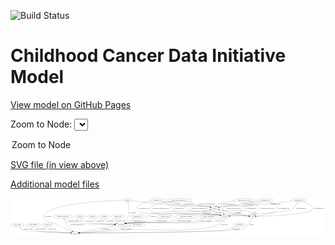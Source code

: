 <link rel='stylesheet' href="assets/style.css">
<link rel='stylesheet' href="https://unpkg.com/leaflet@1.5.1/dist/leaflet.css" integrity="sha512-xwE/Az9zrjBIphAcBb3F6JVqxf46+CDLwfLMHloNu6KEQCAWi6HcDUbeOfBIptF7tcCzusKFjFw2yuvEpDL9wQ==" crossorigin="">
<script type="text/javascript" src="https://code.jquery.com/jquery-3.2.1.min.js"></script>
<script type="text/javascript"  src="https://unpkg.com/leaflet@1.5.1/dist/leaflet.js"></script>
<script type="text/javascript" src="assets/actions.js"></script>

![Build Status](https://github.com/CBIIT/ccdi-model/actions/workflows/model-test-and-deploy.yml/badge.svg)

# Childhood Cancer Data Initiative Model

[View model on GitHub Pages](https://cbiit.github.io/ccdi-model/)



Zoom to Node: <select id="node_select">
  <option value="">Zoom to Node</option>
</select>
<div id="model"></div>

<p>
<a href="./model-desc/ccdi-model.svg">SVG file (in view above)</a>
<p>
<a href="./model-desc">Additional model files</a>
<div id='graph' style='display:off;'>
<svg width="3331pt" height="392pt"
 viewBox="0.00 0.00 3331.19 392.00" xmlns="http://www.w3.org/2000/svg" xmlns:xlink="http://www.w3.org/1999/xlink">
<g id="graph0" class="graph" transform="scale(1 1) rotate(0) translate(4 388)">
<title>Perl</title>
<polygon fill="#ffffff" stroke="transparent" points="-4,4 -4,-388 3327.1938,-388 3327.1938,4 -4,4"/>
<!-- sample -->
<g id="node1" class="node">
<title>sample</title>
<ellipse fill="none" stroke="#000000" cx="2153.1938" cy="-279" rx="44.393" ry="18"/>
<text text-anchor="middle" x="2153.1938" y="-275.3" font-family="Times,serif" font-size="14.00" fill="#000000">sample</text>
</g>
<!-- pdx -->
<g id="node15" class="node">
<title>pdx</title>
<ellipse fill="none" stroke="#000000" cx="2555.1938" cy="-192" rx="27.8951" ry="18"/>
<text text-anchor="middle" x="2555.1938" y="-188.3" font-family="Times,serif" font-size="14.00" fill="#000000">pdx</text>
</g>
<!-- sample&#45;&gt;pdx -->
<g id="edge32" class="edge">
<title>sample&#45;&gt;pdx</title>
<path fill="none" stroke="#000000" d="M2191.1663,-269.5222C2202.7174,-266.7042 2215.4598,-263.6606 2227.1938,-261 2332.6095,-237.0974 2457.7367,-211.554 2518.469,-199.3356"/>
<polygon fill="#000000" stroke="#000000" points="2519.2315,-202.7524 2528.3465,-197.3517 2517.853,-195.8895 2519.2315,-202.7524"/>
<text text-anchor="middle" x="2407.6938" y="-231.8" font-family="Times,serif" font-size="14.00" fill="#000000">of_sample</text>
</g>
<!-- participant -->
<g id="node19" class="node">
<title>participant</title>
<ellipse fill="none" stroke="#000000" cx="1166.1938" cy="-105" rx="62.2891" ry="18"/>
<text text-anchor="middle" x="1166.1938" y="-101.3" font-family="Times,serif" font-size="14.00" fill="#000000">participant</text>
</g>
<!-- sample&#45;&gt;participant -->
<g id="edge31" class="edge">
<title>sample&#45;&gt;participant</title>
<path fill="none" stroke="#000000" d="M2121.9401,-266.0899C2116.1232,-264.0985 2110.0363,-262.2814 2104.1938,-261 1965.2659,-230.5297 1592.627,-275.1462 1466.1938,-210 1430.5816,-191.6504 1443.5728,-159.7952 1408.1938,-141 1340.7063,-105.147 1312.4253,-136.4245 1237.1938,-123 1232.0827,-122.088 1226.7959,-121.009 1221.5196,-119.8396"/>
<polygon fill="#000000" stroke="#000000" points="1221.967,-116.3504 1211.4346,-117.4992 1220.3845,-123.1692 1221.967,-116.3504"/>
<text text-anchor="middle" x="1502.6938" y="-188.3" font-family="Times,serif" font-size="14.00" fill="#000000">of_sample</text>
</g>
<!-- cell_line -->
<g id="node23" class="node">
<title>cell_line</title>
<ellipse fill="none" stroke="#000000" cx="2257.1938" cy="-192" rx="49.2915" ry="18"/>
<text text-anchor="middle" x="2257.1938" y="-188.3" font-family="Times,serif" font-size="14.00" fill="#000000">cell_line</text>
</g>
<!-- sample&#45;&gt;cell_line -->
<g id="edge30" class="edge">
<title>sample&#45;&gt;cell_line</title>
<path fill="none" stroke="#000000" d="M2152.1707,-260.6401C2152.5348,-250.0133 2154.7392,-237.0025 2162.1938,-228 2165.7126,-223.7505 2188.4867,-215.0549 2210.8527,-207.2745"/>
<polygon fill="#000000" stroke="#000000" points="2212.0343,-210.5694 2220.3558,-204.0117 2209.7612,-203.9488 2212.0343,-210.5694"/>
<text text-anchor="middle" x="2198.6938" y="-231.8" font-family="Times,serif" font-size="14.00" fill="#000000">of_sample</text>
</g>
<!-- follow_up -->
<g id="node2" class="node">
<title>follow_up</title>
<ellipse fill="none" stroke="#000000" cx="733.1938" cy="-192" rx="55.4913" ry="18"/>
<text text-anchor="middle" x="733.1938" y="-188.3" font-family="Times,serif" font-size="14.00" fill="#000000">follow_up</text>
</g>
<!-- follow_up&#45;&gt;participant -->
<g id="edge14" class="edge">
<title>follow_up&#45;&gt;participant</title>
<path fill="none" stroke="#000000" d="M748.1302,-174.6703C759.2757,-163.013 775.5675,-148.4596 793.1938,-141 845.6726,-118.7903 1000.9956,-110.1192 1093.8339,-106.8578"/>
<polygon fill="#000000" stroke="#000000" points="1094.1268,-110.35 1104.0025,-106.5134 1093.8898,-103.354 1094.1268,-110.35"/>
<text text-anchor="middle" x="838.1938" y="-144.8" font-family="Times,serif" font-size="14.00" fill="#000000">of_follow_up</text>
</g>
<!-- study_admin -->
<g id="node3" class="node">
<title>study_admin</title>
<ellipse fill="none" stroke="#000000" cx="70.1938" cy="-105" rx="70.3881" ry="18"/>
<text text-anchor="middle" x="70.1938" y="-101.3" font-family="Times,serif" font-size="14.00" fill="#000000">study_admin</text>
</g>
<!-- study -->
<g id="node11" class="node">
<title>study</title>
<ellipse fill="none" stroke="#000000" cx="677.1938" cy="-18" rx="36.2938" ry="18"/>
<text text-anchor="middle" x="677.1938" y="-14.3" font-family="Times,serif" font-size="14.00" fill="#000000">study</text>
</g>
<!-- study_admin&#45;&gt;study -->
<g id="edge28" class="edge">
<title>study_admin&#45;&gt;study</title>
<path fill="none" stroke="#000000" d="M84.3654,-87.2578C94.8344,-75.5687 110.1764,-61.1473 127.1938,-54 172.9501,-34.7822 505.7286,-23.0704 630.2956,-19.3195"/>
<polygon fill="#000000" stroke="#000000" points="630.753,-22.8076 640.6445,-19.0119 630.5449,-15.8107 630.753,-22.8076"/>
<text text-anchor="middle" x="183.6938" y="-57.8" font-family="Times,serif" font-size="14.00" fill="#000000">of_study_admin</text>
</g>
<!-- diagnosis -->
<g id="node4" class="node">
<title>diagnosis</title>
<ellipse fill="none" stroke="#000000" cx="861.1938" cy="-192" rx="54.6905" ry="18"/>
<text text-anchor="middle" x="861.1938" y="-188.3" font-family="Times,serif" font-size="14.00" fill="#000000">diagnosis</text>
</g>
<!-- diagnosis&#45;&gt;participant -->
<g id="edge41" class="edge">
<title>diagnosis&#45;&gt;participant</title>
<path fill="none" stroke="#000000" d="M871.9239,-173.8952C879.677,-162.5156 891.2217,-148.5969 905.1938,-141 936.9017,-123.7598 1028.6961,-114.0948 1094.4492,-109.2169"/>
<polygon fill="#000000" stroke="#000000" points="1095.0424,-112.6834 1104.7654,-108.4747 1094.54,-105.7014 1095.0424,-112.6834"/>
<text text-anchor="middle" x="949.6938" y="-144.8" font-family="Times,serif" font-size="14.00" fill="#000000">of_diagnosis</text>
</g>
<!-- exposure -->
<g id="node5" class="node">
<title>exposure</title>
<ellipse fill="none" stroke="#000000" cx="987.1938" cy="-192" rx="53.0913" ry="18"/>
<text text-anchor="middle" x="987.1938" y="-188.3" font-family="Times,serif" font-size="14.00" fill="#000000">exposure</text>
</g>
<!-- exposure&#45;&gt;participant -->
<g id="edge1" class="edge">
<title>exposure&#45;&gt;participant</title>
<path fill="none" stroke="#000000" d="M990.2815,-173.9376C993.103,-162.8715 998.3975,-149.2866 1008.1938,-141 1022.1336,-129.2083 1062.5547,-120.1194 1099.0206,-114.0238"/>
<polygon fill="#000000" stroke="#000000" points="1099.8614,-117.4334 1109.1757,-112.3841 1098.7456,-110.5229 1099.8614,-117.4334"/>
<text text-anchor="middle" x="1051.6938" y="-144.8" font-family="Times,serif" font-size="14.00" fill="#000000">of_exposure</text>
</g>
<!-- single_cell_sequencing_file -->
<g id="node6" class="node">
<title>single_cell_sequencing_file</title>
<ellipse fill="none" stroke="#000000" cx="1779.1938" cy="-366" rx="137.5759" ry="18"/>
<text text-anchor="middle" x="1779.1938" y="-362.3" font-family="Times,serif" font-size="14.00" fill="#000000">single_cell_sequencing_file</text>
</g>
<!-- single_cell_sequencing_file&#45;&gt;sample -->
<g id="edge34" class="edge">
<title>single_cell_sequencing_file&#45;&gt;sample</title>
<path fill="none" stroke="#000000" d="M1868.2782,-352.1798C1891.901,-346.8525 1916.9969,-339.6439 1939.1938,-330 1950.0478,-325.2842 1950.1432,-319.235 1961.1938,-315 2017.3048,-293.4961 2036.5155,-309.9507 2095.1938,-297 2099.8396,-295.9746 2104.6497,-294.7515 2109.4218,-293.4321"/>
<polygon fill="#000000" stroke="#000000" points="2110.4722,-296.7717 2119.0991,-290.6214 2108.5197,-290.0495 2110.4722,-296.7717"/>
<text text-anchor="middle" x="2069.6938" y="-318.8" font-family="Times,serif" font-size="14.00" fill="#000000">of_single_cell_sequencing_file</text>
</g>
<!-- single_cell_sequencing_file&#45;&gt;pdx -->
<g id="edge33" class="edge">
<title>single_cell_sequencing_file&#45;&gt;pdx</title>
<path fill="none" stroke="#000000" d="M1713.404,-350.1229C1691.5227,-341.7755 1675.7678,-330.0981 1689.1938,-315 1711.9431,-289.4174 1810.9184,-310.9229 1842.1938,-297 1864.3475,-287.1378 1860.7445,-270.1695 1883.1938,-261 1950.567,-233.4812 2137.7871,-250.329 2210.1938,-243 2217.8275,-242.2273 2429.7875,-210.6863 2517.6231,-197.6001"/>
<polygon fill="#000000" stroke="#000000" points="2518.3224,-201.0346 2527.6974,-196.099 2517.2907,-194.1111 2518.3224,-201.0346"/>
<text text-anchor="middle" x="1991.6938" y="-275.3" font-family="Times,serif" font-size="14.00" fill="#000000">of_single_cell_sequencing_file</text>
</g>
<!-- single_cell_sequencing_file&#45;&gt;cell_line -->
<g id="edge35" class="edge">
<title>single_cell_sequencing_file&#45;&gt;cell_line</title>
<path fill="none" stroke="#000000" d="M1692.8253,-351.8794C1608.4644,-337.2096 1490.7934,-314.0573 1477.1938,-297 1467.2193,-284.4896 1466.7331,-273.1068 1477.1938,-261 1543.2723,-184.523 1601.5413,-237.1761 1702.1938,-228 1922.3146,-207.9324 1981.2927,-247.0815 2199.1938,-210 2203.3448,-209.2936 2207.6122,-208.3695 2211.8588,-207.3129"/>
<polygon fill="#000000" stroke="#000000" points="2212.9333,-210.6479 2221.6647,-204.6468 2211.0967,-203.8931 2212.9333,-210.6479"/>
<text text-anchor="middle" x="1585.6938" y="-275.3" font-family="Times,serif" font-size="14.00" fill="#000000">of_single_cell_sequencing_file</text>
</g>
<!-- pathology_file -->
<g id="node7" class="node">
<title>pathology_file</title>
<ellipse fill="none" stroke="#000000" cx="1547.1938" cy="-366" rx="76.0865" ry="18"/>
<text text-anchor="middle" x="1547.1938" y="-362.3" font-family="Times,serif" font-size="14.00" fill="#000000">pathology_file</text>
</g>
<!-- pathology_file&#45;&gt;sample -->
<g id="edge5" class="edge">
<title>pathology_file&#45;&gt;sample</title>
<path fill="none" stroke="#000000" d="M1602.3717,-353.4953C1612.2696,-351.4866 1622.5138,-349.5589 1632.1938,-348 1703.7154,-336.4821 1727.176,-357.5067 1794.1938,-330 1804.1469,-325.9148 1803.1476,-318.8506 1813.1938,-315 1871.8285,-292.526 2033.4405,-308.386 2095.1938,-297 2099.9957,-296.1146 2104.9584,-294.9605 2109.8665,-293.6638"/>
<polygon fill="#000000" stroke="#000000" points="2111.1331,-296.9426 2119.7956,-290.8425 2109.2197,-290.2091 2111.1331,-296.9426"/>
<text text-anchor="middle" x="1874.1938" y="-318.8" font-family="Times,serif" font-size="14.00" fill="#000000">of_pathology_file</text>
</g>
<!-- pathology_file&#45;&gt;pdx -->
<g id="edge6" class="edge">
<title>pathology_file&#45;&gt;pdx</title>
<path fill="none" stroke="#000000" d="M1594.3066,-351.8396C1625.3497,-340.7218 1665.4267,-322.7728 1694.1938,-297 1708.1597,-284.4877 1700.3482,-271.0262 1716.1938,-261 1829.0854,-189.5683 2181.9147,-219.1482 2315.1938,-210 2386.5022,-205.1055 2469.6742,-198.715 2517.0152,-195.0132"/>
<polygon fill="#000000" stroke="#000000" points="2517.425,-198.4919 2527.121,-194.2212 2516.8781,-191.5133 2517.425,-198.4919"/>
<text text-anchor="middle" x="1777.1938" y="-275.3" font-family="Times,serif" font-size="14.00" fill="#000000">of_pathology_file</text>
</g>
<!-- pathology_file&#45;&gt;cell_line -->
<g id="edge4" class="edge">
<title>pathology_file&#45;&gt;cell_line</title>
<path fill="none" stroke="#000000" d="M1481.8444,-356.6357C1407.4856,-343.2398 1301.533,-314.1429 1344.1938,-261 1386.6537,-208.1072 1425.8687,-236.2358 1493.1938,-228 1648.9724,-208.9438 2044.3394,-235.4999 2199.1938,-210 2203.3485,-209.3158 2207.6185,-208.4071 2211.8667,-207.3604"/>
<polygon fill="#000000" stroke="#000000" points="2212.935,-210.6973 2221.6751,-204.7088 2211.1082,-203.9399 2212.935,-210.6973"/>
<text text-anchor="middle" x="1405.1938" y="-275.3" font-family="Times,serif" font-size="14.00" fill="#000000">of_pathology_file</text>
</g>
<!-- study_funding -->
<g id="node8" class="node">
<title>study_funding</title>
<ellipse fill="none" stroke="#000000" cx="236.1938" cy="-105" rx="77.1866" ry="18"/>
<text text-anchor="middle" x="236.1938" y="-101.3" font-family="Times,serif" font-size="14.00" fill="#000000">study_funding</text>
</g>
<!-- study_funding&#45;&gt;study -->
<g id="edge17" class="edge">
<title>study_funding&#45;&gt;study</title>
<path fill="none" stroke="#000000" d="M238.1077,-86.761C240.3081,-75.4766 245.0364,-61.7159 255.1938,-54 284.5592,-31.693 527.0439,-22.2401 630.6001,-19.1938"/>
<polygon fill="#000000" stroke="#000000" points="630.8681,-22.6876 640.7636,-18.9023 630.6674,-15.6905 630.8681,-22.6876"/>
<text text-anchor="middle" x="317.1938" y="-57.8" font-family="Times,serif" font-size="14.00" fill="#000000">of_study_funding</text>
</g>
<!-- methylation_array_file -->
<g id="node9" class="node">
<title>methylation_array_file</title>
<ellipse fill="none" stroke="#000000" cx="2466.1938" cy="-366" rx="115.8798" ry="18"/>
<text text-anchor="middle" x="2466.1938" y="-362.3" font-family="Times,serif" font-size="14.00" fill="#000000">methylation_array_file</text>
</g>
<!-- methylation_array_file&#45;&gt;sample -->
<g id="edge23" class="edge">
<title>methylation_array_file&#45;&gt;sample</title>
<path fill="none" stroke="#000000" d="M2360.2238,-358.6478C2299.2719,-353.0471 2229.51,-343.8916 2202.1938,-330 2190.3941,-323.9993 2179.8424,-314.0075 2171.5803,-304.4505"/>
<polygon fill="#000000" stroke="#000000" points="2174.2317,-302.1636 2165.2016,-296.6221 2168.8051,-306.5853 2174.2317,-302.1636"/>
<text text-anchor="middle" x="2293.6938" y="-318.8" font-family="Times,serif" font-size="14.00" fill="#000000">of_methylation_array_file</text>
</g>
<!-- methylation_array_file&#45;&gt;pdx -->
<g id="edge22" class="edge">
<title>methylation_array_file&#45;&gt;pdx</title>
<path fill="none" stroke="#000000" d="M2543.1853,-352.544C2572.7476,-342.7834 2602.4523,-325.9643 2615.1938,-297 2627.7937,-268.3573 2620.2302,-252.8349 2601.1938,-228 2596.2486,-221.5486 2589.8905,-215.6078 2583.489,-210.4904"/>
<polygon fill="#000000" stroke="#000000" points="2585.5613,-207.6696 2575.4604,-204.4722 2581.3627,-213.2707 2585.5613,-207.6696"/>
<text text-anchor="middle" x="2713.6938" y="-275.3" font-family="Times,serif" font-size="14.00" fill="#000000">of_methylation_array_file</text>
</g>
<!-- methylation_array_file&#45;&gt;cell_line -->
<g id="edge24" class="edge">
<title>methylation_array_file&#45;&gt;cell_line</title>
<path fill="none" stroke="#000000" d="M2525.5011,-350.5297C2547.9805,-341.8939 2565.1569,-329.8631 2551.1938,-315 2507.2876,-268.264 2308.4157,-342.464 2263.1938,-297 2243.5647,-277.2658 2245.1853,-243.8021 2249.7086,-219.9576"/>
<polygon fill="#000000" stroke="#000000" points="2253.1519,-220.5938 2251.8479,-210.0795 2246.3105,-219.1121 2253.1519,-220.5938"/>
<text text-anchor="middle" x="2354.6938" y="-275.3" font-family="Times,serif" font-size="14.00" fill="#000000">of_methylation_array_file</text>
</g>
<!-- sequencing_file -->
<g id="node10" class="node">
<title>sequencing_file</title>
<ellipse fill="none" stroke="#000000" cx="3045.1938" cy="-366" rx="83.3857" ry="18"/>
<text text-anchor="middle" x="3045.1938" y="-362.3" font-family="Times,serif" font-size="14.00" fill="#000000">sequencing_file</text>
</g>
<!-- sequencing_file&#45;&gt;sample -->
<g id="edge9" class="edge">
<title>sequencing_file&#45;&gt;sample</title>
<path fill="none" stroke="#000000" d="M2973.2264,-356.79C2881.9489,-345.4123 2719.6352,-326.1924 2580.1938,-315 2423.6047,-302.4313 2382.643,-319.6643 2227.1938,-297 2218.2581,-295.6972 2208.8234,-293.8084 2199.7919,-291.739"/>
<polygon fill="#000000" stroke="#000000" points="2200.3548,-288.2749 2189.8144,-289.3474 2198.7231,-295.082 2200.3548,-288.2749"/>
<text text-anchor="middle" x="2799.6938" y="-318.8" font-family="Times,serif" font-size="14.00" fill="#000000">of_sequencing_file</text>
</g>
<!-- sequencing_file&#45;&gt;pdx -->
<g id="edge10" class="edge">
<title>sequencing_file&#45;&gt;pdx</title>
<path fill="none" stroke="#000000" d="M3093.1571,-351.0948C3145.0404,-332.5957 3216.0892,-298.8302 3182.1938,-261 3142.7443,-216.9711 2723.7646,-198.1267 2593.5698,-193.3062"/>
<polygon fill="#000000" stroke="#000000" points="2593.4096,-189.7981 2583.289,-192.9326 2593.1553,-196.7935 2593.4096,-189.7981"/>
<text text-anchor="middle" x="3256.6938" y="-275.3" font-family="Times,serif" font-size="14.00" fill="#000000">of_sequencing_file</text>
</g>
<!-- sequencing_file&#45;&gt;cell_line -->
<g id="edge11" class="edge">
<title>sequencing_file&#45;&gt;cell_line</title>
<path fill="none" stroke="#000000" d="M3036.8362,-347.8079C3024.5356,-323.3658 2999.07,-280.7206 2963.1938,-261 2934.9445,-245.4718 2480.5338,-209.18 2316.0441,-196.4826"/>
<polygon fill="#000000" stroke="#000000" points="2315.8757,-192.9594 2305.6364,-195.6809 2315.338,-199.9387 2315.8757,-192.9594"/>
<text text-anchor="middle" x="3069.6938" y="-275.3" font-family="Times,serif" font-size="14.00" fill="#000000">of_sequencing_file</text>
</g>
<!-- study_arm -->
<g id="node12" class="node">
<title>study_arm</title>
<ellipse fill="none" stroke="#000000" cx="391.1938" cy="-105" rx="59.5901" ry="18"/>
<text text-anchor="middle" x="391.1938" y="-101.3" font-family="Times,serif" font-size="14.00" fill="#000000">study_arm</text>
</g>
<!-- study_arm&#45;&gt;study -->
<g id="edge18" class="edge">
<title>study_arm&#45;&gt;study</title>
<path fill="none" stroke="#000000" d="M384.3091,-86.8715C381.4835,-76.0605 380.4437,-62.7754 388.1938,-54 403.9693,-36.1374 553.2568,-25.0594 630.846,-20.4612"/>
<polygon fill="#000000" stroke="#000000" points="631.0642,-23.9545 640.8446,-19.881 630.6586,-16.9662 631.0642,-23.9545"/>
<text text-anchor="middle" x="436.6938" y="-57.8" font-family="Times,serif" font-size="14.00" fill="#000000">of_study_arm</text>
</g>
<!-- clinical_measure_file -->
<g id="node13" class="node">
<title>clinical_measure_file</title>
<ellipse fill="none" stroke="#000000" cx="551.1938" cy="-192" rx="108.5808" ry="18"/>
<text text-anchor="middle" x="551.1938" y="-188.3" font-family="Times,serif" font-size="14.00" fill="#000000">clinical_measure_file</text>
</g>
<!-- clinical_measure_file&#45;&gt;study -->
<g id="edge36" class="edge">
<title>clinical_measure_file&#45;&gt;study</title>
<path fill="none" stroke="#000000" d="M557.0723,-173.8664C560.7163,-163.81 565.9018,-151.2945 572.1938,-141 595.4472,-102.9541 630.2586,-64.7763 653.3388,-41.2721"/>
<polygon fill="#000000" stroke="#000000" points="655.8248,-43.7358 660.3906,-34.1753 650.8593,-38.8019 655.8248,-43.7358"/>
<text text-anchor="middle" x="698.1938" y="-101.3" font-family="Times,serif" font-size="14.00" fill="#000000">of_clinical_measure_file</text>
</g>
<!-- clinical_measure_file&#45;&gt;participant -->
<g id="edge37" class="edge">
<title>clinical_measure_file&#45;&gt;participant</title>
<path fill="none" stroke="#000000" d="M561.0813,-174.0646C568.5397,-162.4476 579.9199,-148.1893 594.1938,-141 637.7213,-119.0766 949.6555,-109.6243 1093.6655,-106.3952"/>
<polygon fill="#000000" stroke="#000000" points="1093.8175,-109.8928 1103.738,-106.1733 1093.6634,-102.8945 1093.8175,-109.8928"/>
<text text-anchor="middle" x="680.1938" y="-144.8" font-family="Times,serif" font-size="14.00" fill="#000000">of_clinical_measure_file</text>
</g>
<!-- synonym -->
<g id="node14" class="node">
<title>synonym</title>
<ellipse fill="none" stroke="#000000" cx="1233.1938" cy="-366" rx="51.9908" ry="18"/>
<text text-anchor="middle" x="1233.1938" y="-362.3" font-family="Times,serif" font-size="14.00" fill="#000000">synonym</text>
</g>
<!-- synonym&#45;&gt;sample -->
<g id="edge26" class="edge">
<title>synonym&#45;&gt;sample</title>
<path fill="none" stroke="#000000" d="M1282.0251,-359.7215C1367.5968,-348.9435 1550.2883,-326.9322 1705.1938,-315 1878.1991,-301.6736 1924.2816,-326.9581 2095.1938,-297 2100.0033,-296.157 2104.9708,-295.0299 2109.8818,-293.7491"/>
<polygon fill="#000000" stroke="#000000" points="2111.1408,-297.0305 2119.8142,-290.9459 2109.2395,-290.2937 2111.1408,-297.0305"/>
<text text-anchor="middle" x="1747.6938" y="-318.8" font-family="Times,serif" font-size="14.00" fill="#000000">of_synonym</text>
</g>
<!-- synonym&#45;&gt;study -->
<g id="edge25" class="edge">
<title>synonym&#45;&gt;study</title>
<path fill="none" stroke="#000000" d="M1180.9627,-365.1706C1007.5908,-361.2111 456.0655,-338.5494 348.1938,-210 337.9088,-197.7436 339.5361,-187.4553 348.1938,-174 377.7897,-128.0034 410.6841,-146.2465 460.1938,-123 524.6468,-92.737 599.2733,-56.3233 642.0842,-35.3003"/>
<polygon fill="#000000" stroke="#000000" points="643.8025,-38.3558 651.2335,-30.8039 640.715,-32.0735 643.8025,-38.3558"/>
<text text-anchor="middle" x="390.6938" y="-188.3" font-family="Times,serif" font-size="14.00" fill="#000000">of_synonym</text>
</g>
<!-- synonym&#45;&gt;participant -->
<g id="edge27" class="edge">
<title>synonym&#45;&gt;participant</title>
<path fill="none" stroke="#000000" d="M1237.0999,-347.8708C1244.7654,-307.5847 1257.8642,-208.8317 1219.1938,-141 1216.0485,-135.4829 1211.67,-130.636 1206.7648,-126.4349"/>
<polygon fill="#000000" stroke="#000000" points="1208.8134,-123.5961 1198.7245,-120.3611 1204.594,-129.1815 1208.8134,-123.5961"/>
<text text-anchor="middle" x="1287.6938" y="-231.8" font-family="Times,serif" font-size="14.00" fill="#000000">of_synonym</text>
</g>
<!-- pdx&#45;&gt;sample -->
<g id="edge8" class="edge">
<title>pdx&#45;&gt;sample</title>
<path fill="none" stroke="#000000" d="M2553.7641,-210.0536C2551.8421,-221.4115 2547.3999,-235.3254 2537.1938,-243 2509.6177,-263.736 2261.3175,-255.9019 2227.1938,-261 2218.2628,-262.3343 2208.8302,-264.2378 2199.7994,-266.3118"/>
<polygon fill="#000000" stroke="#000000" points="2198.7301,-262.9689 2189.8221,-268.7046 2200.3626,-269.7759 2198.7301,-262.9689"/>
<text text-anchor="middle" x="2573.1938" y="-231.8" font-family="Times,serif" font-size="14.00" fill="#000000">of_pdx</text>
</g>
<!-- pdx&#45;&gt;study -->
<g id="edge7" class="edge">
<title>pdx&#45;&gt;study</title>
<path fill="none" stroke="#000000" d="M2548.2958,-174.5052C2538.7166,-151.9971 2519.5436,-112.74 2493.1938,-87 2471.7013,-66.005 2463.1884,-61.8758 2434.1938,-54 2349.4353,-30.9772 995.2611,-20.2429 724.2044,-18.3196"/>
<polygon fill="#000000" stroke="#000000" points="723.9507,-14.8178 713.9263,-18.2472 723.9013,-21.8176 723.9507,-14.8178"/>
<text text-anchor="middle" x="2545.1938" y="-101.3" font-family="Times,serif" font-size="14.00" fill="#000000">of_pdx</text>
</g>
<!-- radiology_file -->
<g id="node16" class="node">
<title>radiology_file</title>
<ellipse fill="none" stroke="#000000" cx="1132.1938" cy="-192" rx="73.387" ry="18"/>
<text text-anchor="middle" x="1132.1938" y="-188.3" font-family="Times,serif" font-size="14.00" fill="#000000">radiology_file</text>
</g>
<!-- radiology_file&#45;&gt;participant -->
<g id="edge42" class="edge">
<title>radiology_file&#45;&gt;participant</title>
<path fill="none" stroke="#000000" d="M1111.2028,-174.604C1101.9717,-164.7783 1094.5656,-152.2479 1101.1938,-141 1105.066,-134.429 1110.6167,-128.9729 1116.8641,-124.4673"/>
<polygon fill="#000000" stroke="#000000" points="1119.1204,-127.183 1125.7229,-118.897 1115.3943,-121.2572 1119.1204,-127.183"/>
<text text-anchor="middle" x="1160.1938" y="-144.8" font-family="Times,serif" font-size="14.00" fill="#000000">of_radiology_file</text>
</g>
<!-- molecular_test -->
<g id="node17" class="node">
<title>molecular_test</title>
<ellipse fill="none" stroke="#000000" cx="1341.1938" cy="-192" rx="79.8859" ry="18"/>
<text text-anchor="middle" x="1341.1938" y="-188.3" font-family="Times,serif" font-size="14.00" fill="#000000">molecular_test</text>
</g>
<!-- molecular_test&#45;&gt;participant -->
<g id="edge12" class="edge">
<title>molecular_test&#45;&gt;participant</title>
<path fill="none" stroke="#000000" d="M1311.4521,-175.0831C1293.1161,-164.8497 1269.013,-151.747 1247.1938,-141 1235.5382,-135.2591 1222.7603,-129.3892 1210.8682,-124.0998"/>
<polygon fill="#000000" stroke="#000000" points="1212.1213,-120.8273 1201.5592,-119.9959 1209.2975,-127.2325 1212.1213,-120.8273"/>
<text text-anchor="middle" x="1340.1938" y="-144.8" font-family="Times,serif" font-size="14.00" fill="#000000">of_molecular_test</text>
</g>
<!-- study_personnel -->
<g id="node18" class="node">
<title>study_personnel</title>
<ellipse fill="none" stroke="#000000" cx="1333.1938" cy="-105" rx="87.1846" ry="18"/>
<text text-anchor="middle" x="1333.1938" y="-101.3" font-family="Times,serif" font-size="14.00" fill="#000000">study_personnel</text>
</g>
<!-- study_personnel&#45;&gt;study -->
<g id="edge3" class="edge">
<title>study_personnel&#45;&gt;study</title>
<path fill="none" stroke="#000000" d="M1268.6531,-92.8527C1258.14,-90.8873 1247.3652,-88.8808 1237.1938,-87 1156.7863,-72.1319 1137.1923,-65.2098 1056.1938,-54 936.6943,-37.4619 794.9346,-26.2062 723.4037,-21.1074"/>
<polygon fill="#000000" stroke="#000000" points="723.5921,-17.6121 713.3706,-20.3999 723.0996,-24.5947 723.5921,-17.6121"/>
<text text-anchor="middle" x="1213.6938" y="-57.8" font-family="Times,serif" font-size="14.00" fill="#000000">of_study_personnel</text>
</g>
<!-- participant&#45;&gt;study -->
<g id="edge15" class="edge">
<title>participant&#45;&gt;study</title>
<path fill="none" stroke="#000000" d="M1112.9313,-95.5239C1015.8039,-78.2435 811.6322,-41.9185 721.5299,-25.888"/>
<polygon fill="#000000" stroke="#000000" points="722.0918,-22.4331 711.6333,-24.1273 720.8656,-29.3249 722.0918,-22.4331"/>
<text text-anchor="middle" x="1001.6938" y="-57.8" font-family="Times,serif" font-size="14.00" fill="#000000">of_participant</text>
</g>
<!-- medical_history -->
<g id="node20" class="node">
<title>medical_history</title>
<ellipse fill="none" stroke="#000000" cx="1633.1938" cy="-192" rx="85.2851" ry="18"/>
<text text-anchor="middle" x="1633.1938" y="-188.3" font-family="Times,serif" font-size="14.00" fill="#000000">medical_history</text>
</g>
<!-- medical_history&#45;&gt;participant -->
<g id="edge16" class="edge">
<title>medical_history&#45;&gt;participant</title>
<path fill="none" stroke="#000000" d="M1591.9116,-176.1252C1559.5686,-164.3959 1513.1716,-149.1116 1471.1938,-141 1368.781,-121.2103 1340.1263,-139.8786 1237.1938,-123 1231.8605,-122.1255 1226.3413,-121.0452 1220.8447,-119.8516"/>
<polygon fill="#000000" stroke="#000000" points="1221.5497,-116.4225 1211.0206,-117.6008 1219.9863,-123.2457 1221.5497,-116.4225"/>
<text text-anchor="middle" x="1598.1938" y="-144.8" font-family="Times,serif" font-size="14.00" fill="#000000">of_medical_history</text>
</g>
<!-- publication -->
<g id="node21" class="node">
<title>publication</title>
<ellipse fill="none" stroke="#000000" cx="2421.1938" cy="-105" rx="63.0888" ry="18"/>
<text text-anchor="middle" x="2421.1938" y="-101.3" font-family="Times,serif" font-size="14.00" fill="#000000">publication</text>
</g>
<!-- publication&#45;&gt;study -->
<g id="edge29" class="edge">
<title>publication&#45;&gt;study</title>
<path fill="none" stroke="#000000" d="M2387.0177,-89.8279C2357.5289,-77.569 2313.455,-61.21 2273.1938,-54 2117.5385,-26.1252 970.9806,-19.3394 723.9917,-18.195"/>
<polygon fill="#000000" stroke="#000000" points="723.927,-14.6948 713.9111,-18.1491 723.8951,-21.6947 723.927,-14.6948"/>
<text text-anchor="middle" x="2379.1938" y="-57.8" font-family="Times,serif" font-size="14.00" fill="#000000">of_publication</text>
</g>
<!-- therapeutic_procedure -->
<g id="node22" class="node">
<title>therapeutic_procedure</title>
<ellipse fill="none" stroke="#000000" cx="1854.1938" cy="-192" rx="117.7793" ry="18"/>
<text text-anchor="middle" x="1854.1938" y="-188.3" font-family="Times,serif" font-size="14.00" fill="#000000">therapeutic_procedure</text>
</g>
<!-- therapeutic_procedure&#45;&gt;participant -->
<g id="edge13" class="edge">
<title>therapeutic_procedure&#45;&gt;participant</title>
<path fill="none" stroke="#000000" d="M1806.4311,-175.5141C1769.673,-163.6247 1717.3487,-148.4148 1670.1938,-141 1479.921,-111.0809 1427.7854,-150.8152 1237.1938,-123 1231.7673,-122.2081 1226.1543,-121.1721 1220.5716,-119.9969"/>
<polygon fill="#000000" stroke="#000000" points="1221.1266,-116.5343 1210.6022,-117.7536 1219.5899,-123.3636 1221.1266,-116.5343"/>
<text text-anchor="middle" x="1830.1938" y="-144.8" font-family="Times,serif" font-size="14.00" fill="#000000">of_therapeutic_procedure</text>
</g>
<!-- cell_line&#45;&gt;sample -->
<g id="edge19" class="edge">
<title>cell_line&#45;&gt;sample</title>
<path fill="none" stroke="#000000" d="M2220.9656,-204.4175C2213.814,-206.5344 2206.3171,-208.5229 2199.1938,-210 2162.8616,-217.534 2057.9765,-200.3847 2033.1938,-228 2028.7411,-232.9616 2029.1905,-237.6691 2033.1938,-243 2050.424,-265.944 2067.7128,-252.7473 2095.1938,-261 2099.4553,-262.2798 2103.8881,-263.6268 2108.3198,-264.9841"/>
<polygon fill="#000000" stroke="#000000" points="2107.3658,-268.3524 2117.953,-267.9498 2109.4255,-261.6623 2107.3658,-268.3524"/>
<text text-anchor="middle" x="2073.6938" y="-231.8" font-family="Times,serif" font-size="14.00" fill="#000000">of_cell_line</text>
</g>
<!-- cell_line&#45;&gt;study -->
<g id="edge21" class="edge">
<title>cell_line&#45;&gt;study</title>
<path fill="none" stroke="#000000" d="M2257.8991,-173.9862C2257.295,-162.7943 2254.4649,-149.0519 2245.1938,-141 2083.8003,-.8301 1500.3617,-69.9655 1287.1938,-54 1077.2245,-38.274 826.1701,-25.2936 723.9465,-20.2541"/>
<polygon fill="#000000" stroke="#000000" points="723.8209,-16.7438 713.6612,-19.7491 723.4775,-23.7354 723.8209,-16.7438"/>
<text text-anchor="middle" x="2255.6938" y="-101.3" font-family="Times,serif" font-size="14.00" fill="#000000">of_cell_line</text>
</g>
<!-- cell_line&#45;&gt;participant -->
<g id="edge20" class="edge">
<title>cell_line&#45;&gt;participant</title>
<path fill="none" stroke="#000000" d="M2221.321,-179.5823C2203.8212,-173.1558 2182.6223,-164.8182 2164.1938,-156 2152.1598,-150.2417 2151.0454,-144.5793 2138.1938,-141 2041.7339,-114.1349 1336.4255,-136.3906 1237.1938,-123 1231.6803,-122.256 1225.9777,-121.2406 1220.3116,-120.0683"/>
<polygon fill="#000000" stroke="#000000" points="1220.723,-116.5741 1210.2009,-117.8133 1219.1992,-123.4062 1220.723,-116.5741"/>
<text text-anchor="middle" x="2204.6938" y="-144.8" font-family="Times,serif" font-size="14.00" fill="#000000">of_cell_line</text>
</g>
<!-- cytogenomic_file -->
<g id="node24" class="node">
<title>cytogenomic_file</title>
<ellipse fill="none" stroke="#000000" cx="2689.1938" cy="-366" rx="89.8845" ry="18"/>
<text text-anchor="middle" x="2689.1938" y="-362.3" font-family="Times,serif" font-size="14.00" fill="#000000">cytogenomic_file</text>
</g>
<!-- cytogenomic_file&#45;&gt;sample -->
<g id="edge40" class="edge">
<title>cytogenomic_file&#45;&gt;sample</title>
<path fill="none" stroke="#000000" d="M2624.4585,-353.4656C2613.3826,-351.5058 2601.9734,-349.6021 2591.1938,-348 2521.2852,-337.6101 2502.3445,-344.606 2433.1938,-330 2411.3255,-325.381 2407.062,-319.619 2385.1938,-315 2316.043,-300.394 2296.7781,-309.3765 2227.1938,-297 2218.3978,-295.4355 2209.0897,-293.4429 2200.1527,-291.3571"/>
<polygon fill="#000000" stroke="#000000" points="2200.8084,-287.9151 2190.2673,-288.9805 2199.1721,-294.7212 2200.8084,-287.9151"/>
<text text-anchor="middle" x="2504.6938" y="-318.8" font-family="Times,serif" font-size="14.00" fill="#000000">of_cytogenomic_file</text>
</g>
<!-- cytogenomic_file&#45;&gt;pdx -->
<g id="edge39" class="edge">
<title>cytogenomic_file&#45;&gt;pdx</title>
<path fill="none" stroke="#000000" d="M2732.802,-350.068C2777.6517,-331.2186 2837.2735,-297.7253 2809.1938,-261 2782.9682,-226.6997 2657.0471,-205.4395 2592.9126,-196.6586"/>
<polygon fill="#000000" stroke="#000000" points="2593.1793,-193.1632 2582.8038,-195.3081 2592.2522,-200.1016 2593.1793,-193.1632"/>
<text text-anchor="middle" x="2887.6938" y="-275.3" font-family="Times,serif" font-size="14.00" fill="#000000">of_cytogenomic_file</text>
</g>
<!-- cytogenomic_file&#45;&gt;cell_line -->
<g id="edge38" class="edge">
<title>cytogenomic_file&#45;&gt;cell_line</title>
<path fill="none" stroke="#000000" d="M2655.2511,-349.3078C2631.3958,-338.1736 2598.4623,-323.9829 2568.1938,-315 2524.9013,-302.152 2505.4605,-322.5049 2468.1938,-297 2452.7196,-286.4097 2460.7014,-272.88 2446.1938,-261 2407.452,-229.2752 2352.835,-211.4442 2312.27,-201.8947"/>
<polygon fill="#000000" stroke="#000000" points="2312.8028,-198.427 2302.2779,-199.6418 2311.2632,-205.2556 2312.8028,-198.427"/>
<text text-anchor="middle" x="2539.6938" y="-275.3" font-family="Times,serif" font-size="14.00" fill="#000000">of_cytogenomic_file</text>
</g>
<!-- family_relationship -->
<g id="node25" class="node">
<title>family_relationship</title>
<ellipse fill="none" stroke="#000000" cx="2090.1938" cy="-192" rx="100.1823" ry="18"/>
<text text-anchor="middle" x="2090.1938" y="-188.3" font-family="Times,serif" font-size="14.00" fill="#000000">family_relationship</text>
</g>
<!-- family_relationship&#45;&gt;participant -->
<g id="edge2" class="edge">
<title>family_relationship&#45;&gt;participant</title>
<path fill="none" stroke="#000000" d="M2041.901,-176.1447C1998.1298,-161.8968 1938.7477,-142.9198 1927.1938,-141 1775.8829,-115.8579 1389.1382,-143.9763 1237.1938,-123 1231.6826,-122.2392 1225.9815,-121.2127 1220.3164,-120.0336"/>
<polygon fill="#000000" stroke="#000000" points="1220.7297,-116.5395 1210.2067,-117.7707 1219.2007,-123.3705 1220.7297,-116.5395"/>
<text text-anchor="middle" x="2054.6938" y="-144.8" font-family="Times,serif" font-size="14.00" fill="#000000">of_family_relationship</text>
</g>
</g>
</svg>
</div>
